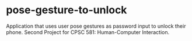 # pose-gesture-to-unlock
Application that uses user pose gestures as password input to unlock their phone. Second Project for CPSC 581: Human-Computer Interaction. 
